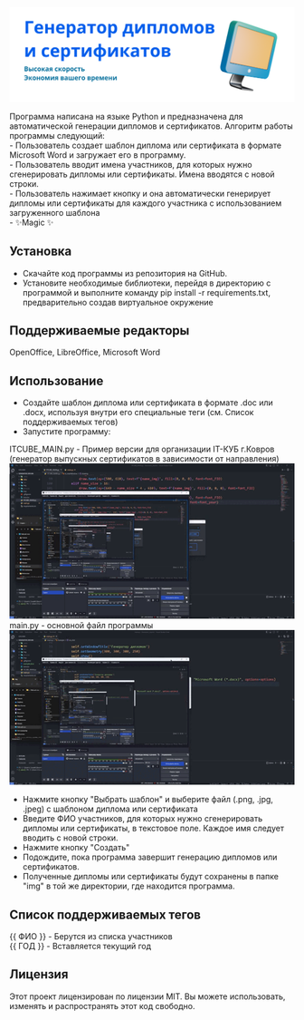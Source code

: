
![image](https://github.com/Cimer17/Generator_diplom/blob/master/example/BANER.png)<br>

Программа написана на языке Python и предназначена для автоматической генерации дипломов и сертификатов. 
Алгоритм работы программы следующий:<br>
    - Пользователь создает шаблон диплома или сертификата в формате Microsoft Word и загружает его в программу. <br>
    - Пользователь вводит имена участников, для которых нужно сгенерировать дипломы или сертификаты. Имена вводятся с новой строки.<br>
    - Пользователь нажимает кнопку  и она автоматически генерирует дипломы или сертификаты для каждого участника с использованием загруженного шаблона<br>
    - ✨Magic ✨<br>

## Установка
- Скачайте код программы из репозитория на GitHub.
- Установите необходимые библиотеки, перейдя в директорию с программой и выполните команду pip install -r requirements.txt, предварительно создав виртуальное окружение

## Поддерживаемые редакторы
OpenOffice, LibreOffice, Microsoft Word<br>
## Использование
- Создайте шаблон диплома или сертификата в формате .doc или .docx, используя внутри его специальные теги (см. Список поддерживаемых тегов)<br>
- Запустите программу:<br>

ITCUBE_MAIN.py - Пример версии для организации IT-КУБ г.Ковров (генератор выпускных сертификатов в зависимости от направления)<br>
  ![image](https://github.com/Cimer17/Generator_diplom/blob/master/example/cube.gif)<br>
main.py - основной файл программы<br>
  ![image](https://github.com/Cimer17/Generator_diplom/blob/master/example/program.gif)<br>
- Нажмите кнопку "Выбрать шаблон" и выберите файл (.png, .jpg, .jpeg) с шаблоном диплома или сертификата
- Введите ФИО участников, для которых нужно сгенерировать дипломы или сертификаты, в текстовое поле. Каждое имя следует вводить с новой строки.
- Нажмите кнопку "Создать"
- Подождите, пока программа завершит генерацию дипломов или сертификатов.
- Полученные дипломы или сертификаты будут сохранены в папке "img" в той же директории, где находится программа.

## Список поддерживаемых тегов
{{ ФИО }} - Берутся из списка участников<br>
{{ ГОД }} - Вставляется текущий год<br>

## Лицензия
Этот проект лицензирован по лицензии MIT. Вы можете использовать, изменять и распространять этот код свободно.
